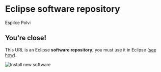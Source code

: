 # Eclipse software repository
Espilce Polvi

## You're close!

This URL is an Eclipse **software repository**; you must use it in Eclipse ([see how](https://help.eclipse.org/topic/org.eclipse.platform.doc.user/tasks/tasks-127.htm)).

![Install new software](https://download.eclipse.org/errors/content/eclipse-software-install-win10-v1.png)
